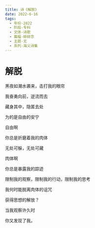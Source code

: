 ```yaml
---
title: 诗《解脱》
date: 2022-6-16
tags:
  - 年份-2022
  - 阶段-专科
  - 文体-诗歌
  - 篇幅-碎碎念
  - 主题-无
  - 系列-海义诗集
---
```


# 解脱

黑夜如潮水袭来，击打我的眼帘

我奋勇向前，逆流而去

藏身其中，隐匿去处

为的是自由的安宁

自由啊

你总是折磨着我的肉体

无处可躲，无处可藏

肉体啊

你总是暴露我的踪迹

限制我的观察，限制我的行动，限制我的思考

我何时能脱离肉体的诅咒

获得思想的解放？

当我观察许久时

你又发现了我。
